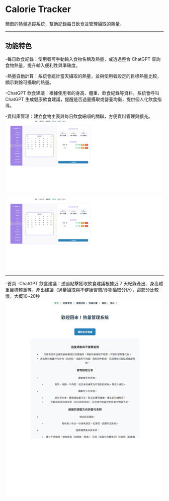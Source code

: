 # Calorie Tracker

簡單的熱量追蹤系統，幫助記錄每日飲食並管理攝取的熱量。

---

## 功能特色

-每日飲食紀錄：使用者可手動輸入食物名稱及熱量，或透過整合 ChatGPT 查詢食物熱量，提升輸入便利性與準確度。

-熱量自動計算：系統會統計當天攝取的熱量，並與使用者設定的目標熱量比較，顯示剩餘可攝取的熱量。

-ChatGPT 飲食建議：根據使用者的身高、體重、飲食紀錄等資料，系統會呼叫 ChatGPT 生成健康飲食建議，提醒是否過量攝取或營養均衡，提供個人化飲食指導。

-資料庫管理：建立食物主表與每日飲食細項的關聯，方便資料管理與擴充。
<img src="images/熱量管理頁.png" alt="熱量管理頁" width="600"/>

![首頁截圖](images/熱量管理頁.png)

---

-首頁
-ChatGPT 飲食建議：透過點擊獲取飲食建議根據近 7 天紀錄產出、身高體重目標體重等，產出建議（過量攝取與不健康習慣/食物攝取分析），這部分比較慢，大概10~20秒
<img src="images/firstpage.png" alt="建議截圖"  width="600"/>

